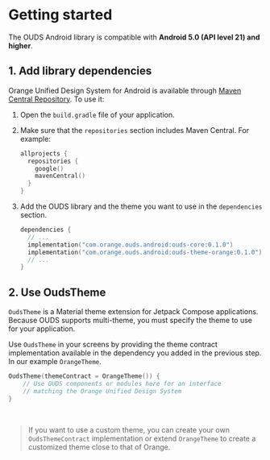 # Getting started

The OUDS Android library is compatible with **Android 5.0 (API level 21) and higher**.

## 1. Add library dependencies

Orange Unified Design System for Android is available through [Maven Central Repository](https://mvnrepository.com/artifact/com.orange.ouds.android). To use it:

1. Open the `build.gradle` file of your application.

2. Make sure that the `repositories` section includes Maven Central. For example:

   ```kotlin
   allprojects {
     repositories {
       google()
       mavenCentral()
     }
   }
   ```

3. Add the OUDS library and the theme you want to use in the `dependencies` section.

    ```kotlin
    dependencies {
      // ...
      implementation("com.orange.ouds.android:ouds-core:0.1.0")
      implementation("com.orange.ouds.android:ouds-theme-orange:0.1.0")
      // ...
    }
    ```

## 2. Use OudsTheme

`OudsTheme` is a Material theme extension for Jetpack Compose applications. Because OUDS supports multi-theme, you must specify the theme to use for your
application.

Use `OudsTheme` in your screens by providing the theme contract implementation available in the dependency you added in the previous step. In our example `OrangeTheme`.

```kotlin
OudsTheme(themeContract = OrangeTheme()) {
    // Use OUDS components or modules here for an interface
    // matching the Orange Unified Design System
}
```

<br/>

> If you want to use a custom theme, you can create your own `OudsThemeContract` implementation or extend `OrangeTheme` to create a customized theme close to 
> that of Orange.

<br/>
